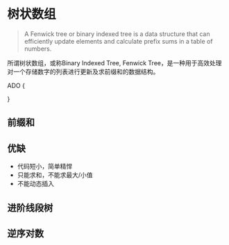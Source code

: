 
# 树状数组

> A Fenwick tree or binary indexed tree is a data structure that can efficiently update elements and calculate prefix sums in a table of numbers.

所谓树状数组，或称Binary Indexed Tree, Fenwick Tree，是一种用于高效处理对一个存储数字的列表进行更新及求前缀和的数据结构。

ADO {
    
}

## 前缀和



## 优缺

 - 代码短小，简单精悍
 - 只能求和，不能求最大/小值
 - 不能动态插入

## 进阶线段树


## 逆序对数



